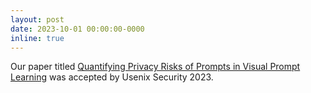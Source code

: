 ```yaml
---
layout: post
date: 2023-10-01 00:00:00-0000
inline: true
---
```


Our paper titled [Quantifying Privacy Risks of Prompts in Visual Prompt Learning](https://arxiv.org/abs/2310.11970) was accepted by Usenix Security 2023.